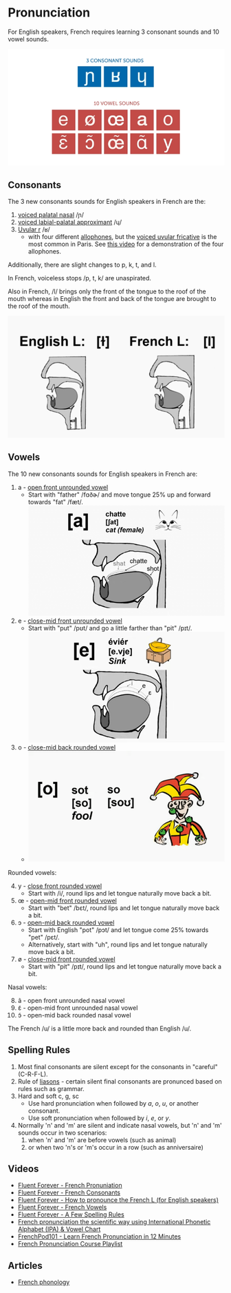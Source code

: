 # Pronunciation

For English speakers, French requires learning 3 consonant sounds and 10 vowel sounds.

![3 consonant sounds and 10 vowel sounds](./3-consonant-sounds-and-10-vowel-sounds.png)

## Consonants

The 3 new consonants sounds for English speakers in French are the:

1. [voiced palatal nasal](https://en.wikipedia.org/wiki/Voiced_palatal_nasal) /ɲ/
2. [voiced labial-palatal approximant](https://en.wikipedia.org/wiki/Voiced_labial%E2%80%93palatal_approximant) /ɥ/
3. [Uvular r](https://en.wikipedia.org/wiki/Guttural_R) /ʁ/
   * with four different [allophones](https://en.wikipedia.org/wiki/Allophone), but the [voiced uvular fricative](https://en.wikipedia.org/wiki/Voiced_uvular_fricative) is the most common in Paris. See [this video](https://youtu.be/hI2Pso1dDjM?t=728) for a demonstration of the four allophones.

Additionally, there are slight changes to p, k, t, and l.

In French, voiceless stops /p, t, k/ are unaspirated.

Also in French, /l/ brings only the front of the tongue to the roof of the mouth whereas in English the front and back of the tongue are brought to the roof of the mouth.

![English vs. French l sound](./english-vs-french-l-sound.png)

## Vowels

The 10 new consonants sounds for English speakers in French are:

1. a - [open front unrounded vowel](https://en.wikipedia.org/wiki/Open_front_unrounded_vowel)
   * Start with "father" /fɑðɚ/ and move tongue 25% up and forward towards "fat" /fæt/.
  ![french /a/ sound](./french-a-sound.png)
2. e - [close-mid front unrounded vowel](https://en.wikipedia.org/wiki/Close-mid_front_unrounded_vowel)
   * Start with "put" /pʊt/ and go a little farther than "pit" /pɪt/.
  ![french /e/ sound](./french-e-sound.png)
3. o - [close-mid back rounded vowel](https://en.wikipedia.org/wiki/Close-mid_back_rounded_vowel)
   * ![french /o/ sound](./french-o-sound.png)

Rounded vowels:

4. y - [close front rounded vowel](https://en.wikipedia.org/wiki/Close_front_rounded_vowel)
   * Start with /i/, round lips and let tongue naturally move back a bit.
5. œ - [open-mid front rounded vowel](https://en.wikipedia.org/wiki/Open-mid_front_rounded_vowel)
   * Start with "bet" /bɛt/, round lips and let tongue naturally move back a bit.
6. ɔ - [open-mid back rounded vowel](https://en.wikipedia.org/wiki/Open-mid_back_rounded_vowel)
   * Start with English "pot" /pɔt/ and let tongue come 25% towards "pet" /pɛt/.
   * Alternatively, start with "uh", round lips and let tongue naturally move back a bit.
7. ø - [close-mid front rounded vowel](https://en.wikipedia.org/wiki/Close-mid_front_rounded_vowel)
   * Start with "pit" /pɪt/, round lips and let tongue naturally move back a bit.

Nasal vowels:

8. ã - open front unrounded nasal vowel
9. ɛ̃ - open-mid front unrounded nasal vowel
10. ɔ̃ - open-mid back rounded nasal vowel

The French /u/ is a little more back and rounded than English /u/.

## Spelling Rules

1. Most final consonants are silent except for the consonants in "careful" (C-R-F-L).
2. Rule of [liasons](https://en.wikipedia.org/wiki/Liaison_(French)) - certain silent final consonants are pronunced based on rules such as grammar.
3. Hard and soft c, g, sc
   * Use hard pronunciation when followed by *a*, *o*, *u*, or another consonant.
   * Use soft pronunciation when followed by *i*, *e*, or *y*.
4. Normally 'n' and 'm' are silent and indicate nasal vowels, but 'n' and 'm' sounds occur in two scenarios:
   1. when 'n' and 'm' are before vowels (such as animal) 
   2. or when two 'n's or 'm's occur in a row (such as anniversaire)

## Videos

* [Fluent Forever - French Pronuniation](https://www.youtube.com/watch?v=hI2Pso1dDjM)
* [Fluent Forever - French Consonants](https://www.youtube.com/watch?v=83sTgHd5Iw0)
* [Fluent Forever - How to pronounce the French L (for English speakers)](https://www.youtube.com/watch?v=o061neN8qvk)
* [Fluent Forever - French Vowels](https://www.youtube.com/watch?v=dbyKzUM9H5c)
* [Fluent Forever - A Few Spelling Rules](https://www.youtube.com/watch?v=sSkNXuwFRl0)
* [French pronunciation the scientific way using International Phonetic Alphabet (IPA) & Vowel Chart](https://www.youtube.com/live/ZgNZM0ppWs8?si=QfNev9mRw73h4u4d)
* [FrenchPod101 - Learn French Pronunciation in 12 Minutes](https://www.youtube.com/watch?v=4PvBkp-4bmc)
* [French Pronunciation Course Playlist](https://www.youtube.com/playlist?list=PL_bt5rj27IIURNkDOqtNfyM9JclJPdwsh)

## Articles

* [French phonology](https://en.wikipedia.org/wiki/French_phonology)

